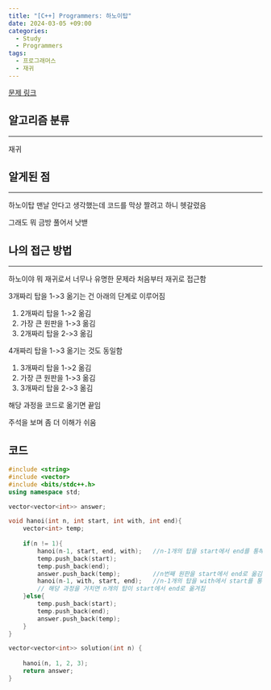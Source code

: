 ```yaml
---
title: "[C++] Programmers: 하노이탑"
date: 2024-03-05 +09:00
categories:
  - Study
  - Programmers
tags:
  - 프로그래머스
  - 재귀
---
```

[문제 링크](https://school.programmers.co.kr/learn/courses/30/lessons/12946)

## 알고리즘 분류
---
재귀

## 알게된 점
---
하노이탑 맨날 안다고 생각했는데 코드를 막상 짤려고 하니 헷갈렸음

그래도 뭐 금방 풀어서 낫밷

## 나의 접근 방법
---
하노이야 뭐 재귀로서 너무나 유명한 문제라 처음부터 재귀로 접근함

3개짜리 탑을 1->3 옮기는 건 아래의 단계로 이루어짐
1. 2개짜리 탑을 1->2 옮김
1. 가장 큰 원판을 1->3 옮김
2. 2개짜리 탑을 2->3 옮김

4개짜리 탑을 1->3 옮기는 것도 동일함
1. 3개짜리 탑을 1->2 옮김
2. 가장 큰 원판을 1->3 옮김
3. 3개짜리 탑을 2->3 옮김

해당 과정을 코드로 옮기면 끝임

주석을 보며 좀 더 이해가 쉬움
## 코드
```cpp
#include <string>
#include <vector>
#include <bits/stdc++.h>
using namespace std;

vector<vector<int>> answer;

void hanoi(int n, int start, int with, int end){
    vector<int> temp;
    
    if(n != 1){
        hanoi(n-1, start, end, with);   //n-1개의 탑을 start에서 end를 통해 with로 옮김
        temp.push_back(start);
        temp.push_back(end);
        answer.push_back(temp);         //n번째 원판을 start에서 end로 옮김
        hanoi(n-1, with, start, end);   //n-1개의 탑을 with에서 start를 통해 end로 옮김
        // 해당 과정을 거치면 n개의 탑이 start에서 end로 옮겨짐
    }else{
        temp.push_back(start);
        temp.push_back(end);
        answer.push_back(temp);
    }
}

vector<vector<int>> solution(int n) {
    
    hanoi(n, 1, 2, 3);
    return answer;
}
```

